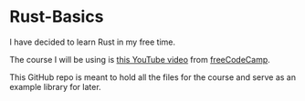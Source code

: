 # Rust-Basics
I have decided to learn Rust in my free time. 

The course I will be using is [this YouTube video](https://www.youtube.com/watch?v=BpPEoZW5IiY) from [freeCodeCamp](https://www.freecodecamp.org/).

This GitHub repo is meant to hold all the files for the course and serve as an example library for later.